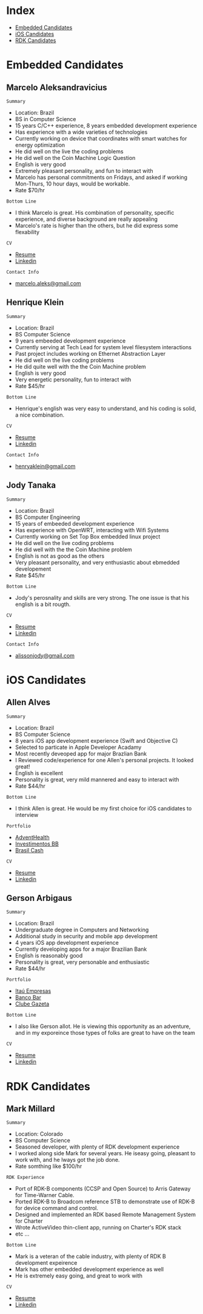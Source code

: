 # Index

* [Embedded Candidates](#embedded-candidates)
* [iOS Candidates](#ios-candidates)
* [RDK Candidates](#rdk-candidates)

# Embedded Candidates

## Marcelo Aleksandravicius

`Summary`
* Location: Brazil
* BS in Computer Science
* 15 years C/C++ experience, 8 years embedded development experience
* Has experience with a wide varieties of technologies
* Currently working on device that coordinates with smart watches for energy optimization
* He did well on the live the coding problems
* He did well on the Coin Machine Logic Question
* English is very good
* Extremely pleasant personality, and fun to interact with
* Marcelo has personal commitments on Fridays, and asked if working Mon-Thurs, 10 hour days, would be workable.
* Rate $70/hr

`Bottom Line`
* I think Marcelo is great.  His combination of personality, specific experience, and diverse background are really appealing
* Marcelo's rate is higher than the others, but he did express some flexability

`CV`
* [Resume](https://github.com/SteveAtSentosa/kyrio-recruiting/blob/master/resumes/sentosa-resume-Marcelo-Aleksandravicius.pdf)
* [Linkedin](https://www.linkedin.com/in/marcelo-aleks/)

`Contact Info`
* marcelo.aleks@gmail.com


## Henrique Klein

`Summary`
* Location: Brazil
* BS Computer Science
* 9 years embeeded development experience
* Currently serving at Tech Lead for system level filesystem interactions
* Past project includes working on Ethernet Abstraction Layer
* He did well on the live coding problems
* He did quite well with the the Coin Machine problem
* English is very good
* Very energetic personality, fun to interact with
* Rate $45/hr

`Bottom Line`
* Henrique's english was very easy to understand, and his coding is solid, a nice combination.

`CV`
* [Resume](https://github.com/SteveAtSentosa/kyrio-recruiting/blob/master/resumes/sentosa-resume-Henrique-Klein.pdf)
* [Linkedin](https://www.linkedin.com/in/henriqueawklein/)

`Contact Info`
* henryaklein@gmail.com


## Jody Tanaka

`Summary`
* Location: Brazil
* BS Computer Engineering
* 15 years of embeeded development experience
* Has experience with OpenWRT, interacting with Wifi Systems
* Currently working on Set Top Box embedded linux project
* He did well on the live coding problems
* He did well with the the Coin Machine problem
* English is not as good as the others
* Very pleasant personality, and very enthusiastic about ebmedded developement
* Rate $45/hr

`Bottom Line`
* Jody's perosnality and skills are very strong.  The one issue is that his english is a bit rougth.

`CV`
* [Resume](https://github.com/SteveAtSentosa/kyrio-recruiting/blob/master/resumes/sentosa-resume-Jody-Tanaka.pdf)
* [Linkedin](https://www.linkedin.com/in/jodytanaka/)

`Contact Info`
* alissonjody@gmail.com

# iOS Candidates

## Allen Alves

`Summary`
* Location: Brazil
* BS Computer Science
* 8 years iOS app development experience (Swift and Objective C)
* Selected to particate in Apple Developer Acadamy
* Most recently deveoped app for major Brazlian Bank
* I Reviewed code/experience for one Allen's personal projects.  It looked great!
* English is excellent
* Personality is great, very mild mannered and easy to interact with
* Rate $44/hr

`Bottom Line`
* I think Allen is great.  He would be my first choice for iOS candidates to interview

`Portfolio`

* [AdventHealth](https://apps.apple.com/us/app/adventhealth/id1468538150)
* [Investimentos BB](https://apps.apple.com/br/app/investimentos-bb/id1120718299)
* [Brasil Cash](https://apps.apple.com/br/app/brasil-cash/id1503899771)

`CV`

* [Resume](https://github.com/SteveAtSentosa/kyrio-recruiting/blob/master/resumes/sentosa-resume-Allan-Alves.pdf)
* [Linkedin](https://www.linkedin.com/in/alvesallan/?originalSubdomain=br)

## Gerson Arbigaus

`Summary`
* Location: Brazil
* Undergraduate degree in Computers and Networking
* Additional study in security and mobile app development
* 4 years iOS app development experience
* Currently developing apps for a major Brazilian Bank
* English is reasonably good
* Personality is great, very personable and enthusiastic
* Rate $44/hr


`Portfolio`
* [Itaú Empresas](https://apps.apple.com/br/app/ita%C3%BA-empresas/id1593750012)
* [Banco Bar](https://apps.apple.com/br/app/banco-bari/id1461506533)
* [Clube Gazeta](https://apps.apple.com/br/app/clube-gazeta/id1278740906)

`Bottom Line`
* I also like Gerson allot. He is viewing this opportunity as an adventure, and in my exporeince those types of folks are great to have on the team

`CV`

* [Resume](https://github.com/SteveAtSentosa/kyrio-recruiting/blob/master/resumes/sentosa-resume-Gerson-Arbigaus.pdf)
* [Linkedin](https://www.linkedin.com/in/arbigaus/)


# RDK Candidates

## Mark Millard

`Summary`
* Location: Colorado
* BS Computer Science
* Seasoned developer, with plenty of RDK development experience
* I worked along side Mark for several years. He iseasy going, pleasant to work with, and he lways got the job done.
* Rate somthing like $100/hr

`RDK Experience`
* Port of RDK-B components (CCSP and Open Source) to Arris Gateway for Time-Warner Cable.
* Ported RDK-B to Broadcom reference STB to demonstrate use of RDK-B for device command and control.
* Designed and implemented an RDK based Remote Management System for Charter
* Wrote ActiveVideo thin-client app, running on Charter's RDK stack
* etc ...


`Bottom Line`
* Mark is a veteran of the cable industry, with plenty of RDK B development expeirence
* Mark has other embedded development experience as well
* He is extremely easy going, and great to work with

`CV`

* [Resume](https://github.com/SteveAtSentosa/kyrio-recruiting/blob/master/resumes/sentosa-resume-Mark-Millard.pdf)
* [Linkedin](https://www.linkedin.com/in/mark-millard-2284167/)


